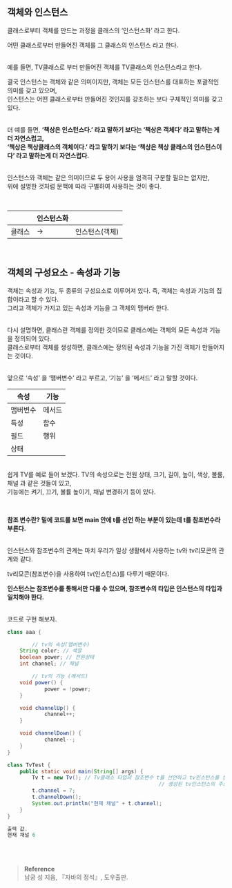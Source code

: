 ## 객체와 인스턴스

클래스로부터 객체를 만드는 과정을 클래스의 ‘인스턴스화’ 라고 한다.

어떤 클래스로부터 만들어진 객체를 그 클래스의 인스턴스 라고 한다.

<br/>예를 들면, TV클래스로 부터 만들어진 객체를 TV클래스의 인스턴스라고 한다.

결국 인스턴스는 객체와 같은 의미이지만, 객체는 모든 인스턴스를 대표하는 포괄적인 의미를 갖고 있으며, <br/>인스턴스는 어떤 클래스로부터 만들어진 것인지를 강조하는 보다 구체적인 의미를 갖고 있다.

<br/>더 예를 들면, **‘책상은 인스턴스다.’ 라고 말하기 보다는 ‘책상은 객체다’ 라고 말하는 게 더 자연스럽고, <br/>‘책상은 책상클래스의 객체이다.’ 라고 말하기 보다는 ‘책상은 책상 클래스의 인스턴스이다’ 라고 말하는게 더 자연스럽다.**

<br/>인스턴스와 객체는 같은 의미이므로 두 용어 사용을 엄격히 구분할 필요는 없지만, <br/>위에 설명한 것처럼 문맥에 따라 구별하여 사용하는 것이 좋다.

<br/>



|  | 인스턴스화 |  |
| --- | --- | --- |
| 클래스 |         → | 인스턴스(객체) |


<br/>

## 객체의 구성요소 - 속성과 기능

객체는 속성과 기능, 두 종류의 구성요소로 이루어져 있다. 즉, 객체는 속성과 기능의 집합이라고 할 수 있다. <br/>그리고 객체가 가지고 있는 속성과 기능을 그 객체의 맴버라 한다.

<br/>다시 설명하면, 클래스란 객체를 정의한 것이므로 클래스에는 객체의 모든 속성과 기능을 정의되어 있다. <br/>클래스로부터 객체를 생성하면, 클래스에는 정의된 속성과 기능을 가진 객체가 만들어지는 것이다. 

<br/>앞으로 ‘속성’ 을 ‘맴버변수’ 라고 부르고, ‘기능’ 을 ‘메서드’ 라고 말할 것이다.

| 속성 | 기능 |
| --- | --- |
| 맴버변수 | 메서드 |
| 특성 | 함수 |
| 필드 | 행위 |
| 상태 |  |



<br/>쉽게 TV를 예로 들어 보겠다. TV의 속성으로는 전원 상태, 크기, 길이, 높이, 색상, 볼륨, 채널 과 같은 것들이 있고, <br/>기능에는 켜기, 끄기, 볼륨 높이기, 채널 변경하기 등이 있다.

<br/>

**참조 변수란? 밑에 코드를 보면 main 안에 t를 선언 하는 부분이 있는데 t를 참조변수라 부른다.**

<br/>인스턴스와 참조변수의 관계는 마치 우리가 일상 생활에서 사용하는 tv와 tv리모콘의 관계와 같다.

tv리모콘(참조변수)을 사용하여 tv(인스턴스)를 다루기 때문이다.

**인스턴스는 참조변수를 통해서만 다룰 수 있으며, 참조변수의 타입은 인스턴스의 타입과 일치해야 한다.**

<br/>코드로 구현 해보자.

```java
class aaa {

		// tv의 속성(맴버변수)
    String color; // 색깔
    boolean power; // 전원상태
    int channel; // 채널

		// tv의 기능 (메서드)
    void power() {
			power = !power;
    }

    void channelUp() {
			channel++;
    }

    void channelDown() {
			channel--;
    }
}

class TvTest {
    public static void main(String[] args) {
        Tv t = new Tv(); // Tv클래스 타입의 참조변수 t를 선언하고 tv인스턴스를 생성한 후,
												 // 생성된 tv인스턴스의 주소를 t에 저장
        t.channel = 7;
        t.channelDown();
        System.out.println("현재 채널" + t.channel);
    }
}

출력 값. 
현재 채널 6
```

<br/><br/>

>**Reference**
><br/>남궁 성 지음, 『자바의 정석』, 도우출판.